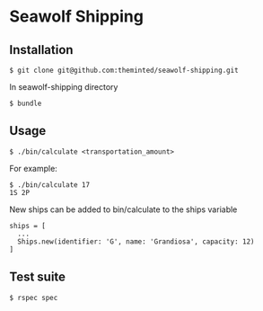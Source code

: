 # Seawolf Shipping

## Installation

    $ git clone git@github.com:theminted/seawolf-shipping.git

In seawolf-shipping directory

    $ bundle

## Usage

    $ ./bin/calculate <transportation_amount>

For example:

    $ ./bin/calculate 17
    1S 2P

New ships can be added to bin/calculate to the ships variable

    ships = [
      ...
      Ships.new(identifier: 'G', name: 'Grandiosa', capacity: 12)
    ]

## Test suite

    $ rspec spec
